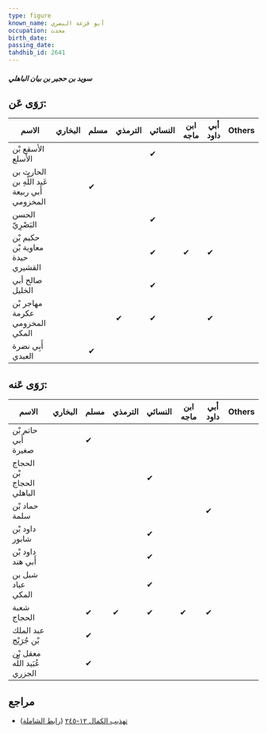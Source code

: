 ```yaml
---
type: figure
known_name: أبو قزعة البصري
occupation: محدث
birth_date:
passing_date:
tahdhib_id: 2641
---
```

##### سويد بن حجير بن بيان الباهلي

## رَوَى عَن:
| الاسم                                         | البخاري | مسلم | الترمذي | النسائي | ابن ماجه | أبي داود | Others |
| --------------------------------------------- | ------- | ---- | ------- | ------- | -------- | -------- | ------ |
| الأسقع بْن الأَسلع                            |         |      |         | ✔       |          |          |        |
| الحارث بن عَبد اللَّهِ بن أَبي ربيعة المخزومي |         | ✔    |         |         |          |          |        |
| الحسن البَصْرِيّ                              |         |      |         | ✔       |          |          |        |
| حكيم بْن معاوية بْن حيدة القشيري              |         |      |         | ✔       | ✔        | ✔        |        |
| صالح أبي الخليل                               |         |      |         | ✔       |          |          |        |
| مهاجر بْن عكرمة المخزومي المكي                |         |      | ✔       | ✔       |          | ✔        |        |
| أَبِي نضرة العبدي                             |         | ✔    |         |         |          |          |        |
## رَوَى عَنه:
| الاسم                         | البخاري | مسلم | الترمذي | النسائي | ابن ماجه | أبي داود | Others |
| ----------------------------- | ------- | ---- | ------- | ------- | -------- | -------- | ------ |
| حاتم بْن أَبي صغيرة           |         | ✔    |         |         |          |          |        |
| الحجاج بْن الحجاج الباهلي     |         |      |         | ✔       |          |          |        |
| حماد بْن سلمة                 |         |      |         |         |          | ✔        |        |
| داود بْن شابور                |         |      |         | ✔       |          |          |        |
| داود بْن أَبي هند             |         |      |         | ✔       |          |          |        |
| شبل بن عباد المكي             |         |      |         | ✔       |          |          |        |
| شعبة الحجاج                   |         | ✔    | ✔       | ✔       | ✔        | ✔        |        |
| عبد الملك بْن جُرَيْج         |         | ✔    |         |         |          |          |        |
| معقل بْن عُبَيد اللَّه الجزري |         | ✔    |         |         |          |          |        |
## مراجع
- [تهذيب الكمال ١٢-٢٤٥](obsidian://open?vault=Tahdhib-al-Kamal&file=Figures/٢٦٤١-سويد%20بن%20حجير%20بن%20بيان%20الباهلي) ([رابط الشاملة](https://shamela.ws/book/3722/6018))